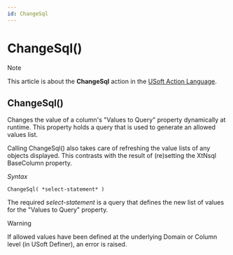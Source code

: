 ```yaml
---
id: ChangeSql
---
```


# ChangeSql()



> [!NOTE]
> This article is about the **ChangeSql** action in the [USoft Action Language](/docs/Task_flow/Action_Language_reference/USoft_Action_Language.md).

## **ChangeSql()**

Changes the value of a column's "Values to Query" property dynamically at runtime. This property holds a query that is used to generate an allowed values list.

Calling ChangeSql() also takes care of refreshing the value lists of any objects displayed. This contrasts with the result of (re)setting the XtNsql BaseColumn property.

*Syntax*

```
ChangeSql( *select-statement* )
```

The required *select-statement* is a query that defines the new list of values for the "Values to Query" property.

> [!WARNING]
> If allowed values have been defined at the underlying Domain or Column level (in USoft Definer), an error is raised.

 